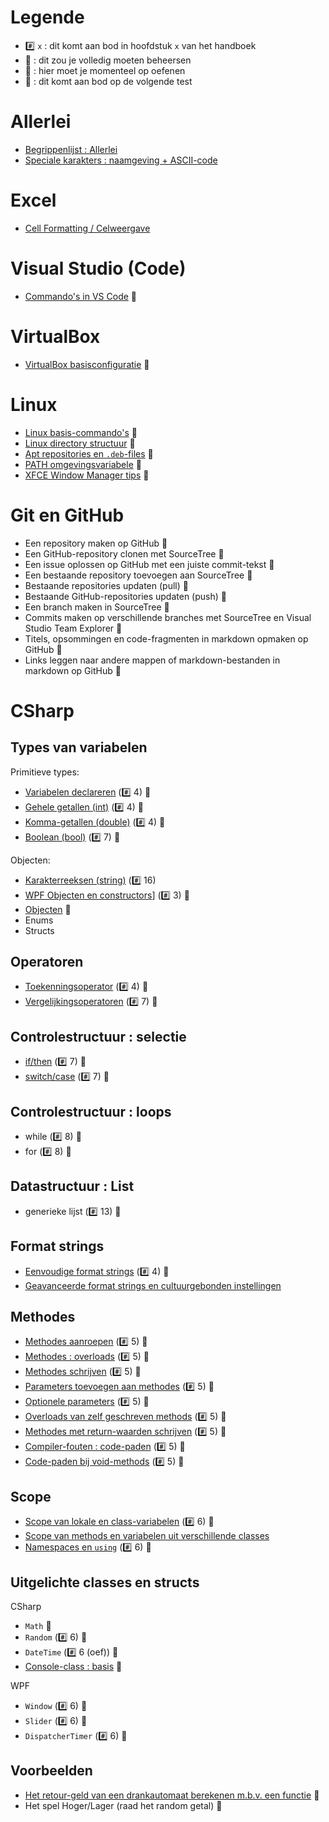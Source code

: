 # Legende

- :hash: `x` : dit komt aan bod in hoofdstuk `x` van het handboek
- :pushpin: : dit zou je volledig moeten beheersen
- :rocket: : hier moet je momenteel op oefenen
- :checkered_flag: : dit komt aan bod op de volgende test

# Allerlei

- [Begrippenlijst : Allerlei](Begrippenlijst/Allerlei.md)
- [Speciale karakters : naamgeving + ASCII-code](Begrippenlijst/SpecialeKarakters.md)

# Excel

- [Cell Formatting / Celweergave](Excel/CellFormatting.md)

# Visual Studio (Code)

- [Commando's in VS Code](VS/VSCodeCommands.md) :rocket:

# VirtualBox

- [VirtualBox basisconfiguratie](VirtualBox/Basis.md) :rocket:

# Linux

- [Linux basis-commando's](Linux/BasicCmds.md) :rocket:
- [Linux directory structuur](Linux/Directories.md) :rocket:
- [Apt repositories en `.deb`-files](Linux/Apt.md) :rocket:
- [PATH omgevingsvariabele](Linux/Path.md) :rocket:
- [XFCE Window Manager tips](Linux/Xfce.md) :rocket:

# Git en GitHub

- Een repository maken op GitHub :rocket:
- Een GitHub-repository clonen met SourceTree :rocket:
- Een issue oplossen op GitHub met een juiste commit-tekst :rocket:
- Een bestaande repository toevoegen aan SourceTree :rocket:
- Bestaande repositories updaten (pull) :rocket:
- Bestaande GitHub-repositories updaten (push) :rocket:
- Een branch maken in SourceTree :rocket:
- Commits maken op verschillende branches met SourceTree en Visual Studio Team Explorer :rocket:
- Titels, opsommingen en code-fragmenten in markdown opmaken op GitHub :rocket:
- Links leggen naar andere mappen of markdown-bestanden in markdown op GitHub :rocket: 

# CSharp

## Types van variabelen

Primitieve types:

- [Variabelen declareren](CSharp/Vars.md) (:hash: 4) :pushpin:
- [Gehele getallen (int)](CSharp/VarsInt.md) (:hash: 4) :pushpin:
- [Komma-getallen (double)](CSharp/VarsDouble.md) (:hash: 4) :pushpin:
- [Boolean (bool)](CSharp/VarsBool.md) (:hash: 7) :rocket:

Objecten:

- [Karakterreeksen (string)](CSharp/VarsString.md) (:hash: 16)
- [WPF Objecten en constructors](CSharp/WPFObjects.md)] (:hash: 3) :rocket: 
- [Objecten](CSharp/Objects.md) :construction:
- Enums
- Structs

## Operatoren

- [Toekenningsoperator](CSharp/Toekenningsoperator.md) (:hash: 4) :pushpin:
- [Vergelijkingsoperatoren](CSharp/Vergelijkingsoperatoren.md) (:hash: 7) :rocket:

## Controlestructuur : selectie

- [if/then](CSharp/IfThenElse.md) (:hash: 7) :rocket:
- [switch/case](CSharp/SwitchCase.md) (:hash: 7) :rocket:

## Controlestructuur : loops

- while (:hash: 8) :rocket:
- for (:hash: 8) :rocket:

## Datastructuur : List

- generieke lijst (:hash: 13) :rocket:

## Format strings

- [Eenvoudige format strings](CSharp/SimpleFormatStrings.md) (:hash: 4) :pushpin:
- [Geavanceerde format strings en cultuurgebonden instellingen](CSharp/AdvancedFormatStrings.md)

## Methodes

- [Methodes aanroepen](CSharp/MethodesAanroepen.md) (:hash: 5) :pushpin:
- [Methodes : overloads](CSharp/MethodesOverloads.md) (:hash: 5) :pushpin:
- [Methodes schrijven](CSharp/MethodesSchrijven.md) (:hash: 5) :pushpin:
- [Parameters toevoegen aan methodes](CSharp/MethodesParameters.md) (:hash: 5) :pushpin:
- [Optionele parameters](CSharp/MethodesOptioneleParameters.md) (:hash: 5) :pushpin:
- [Overloads van zelf geschreven methods](CSharp/MethodesSchrijvenOverloads.md) (:hash: 5) :pushpin:
- [Methodes met return-waarden schrijven](CSharp/MethodesReturn.md) (:hash: 5) :pushpin:
- [Compiler-fouten : code-paden](CSharp/MethodesCodePaths.md) (:hash: 5) :pushpin:
- [Code-paden bij void-methods](CSharp/MethodesVoid.md) (:hash: 5) :pushpin:

## Scope

- [Scope van lokale en class-variabelen](CSharp/ScopeVars.md) (:hash: 6) :rocket:
- [Scope van methods en variabelen uit verschillende classes](CSharp/ScopeInterClass.md)
- [Namespaces en `using`](CSharp/Namespaces.md) (:hash: 6) :rocket:

## Uitgelichte classes en structs

CSharp

- `Math` :pushpin:
- `Random` (:hash: 6) :rocket:
- `DateTime` (:hash: 6 (oef)) :rocket:
- [Console-class : basis](CSharp/Console.md) :rocket:

WPF

- `Window` (:hash: 6) :rocket:
- `Slider` (:hash: 6) :rocket:
- `DispatcherTimer` (:hash: 6) :rocket:

## Voorbeelden

- [Het retour-geld van een drankautomaat berekenen m.b.v. een functie](CSharp/Drankautomaat.md) :pushpin:
- Het spel Hoger/Lager (raad het random getal) :construction:

